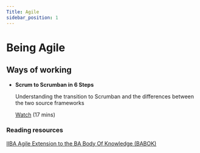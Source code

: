 ```yaml
---
Title: Agile
sidebar_position: 1
---
```


# Being Agile

## Ways of working

- **Scrum to Scrumban in 6 Steps**  

  Understanding the transition to Scrumban and the differences between the two source frameworks  
  
  [Watch](https://www.youtube.com/watch?v=fgT4AaKcBUA) (17 mins)

### Reading resources

[IIBA Agile Extension to the BA Body Of Knowledge (BABOK)](files/AgileExtension_V2-Member.pdf)
